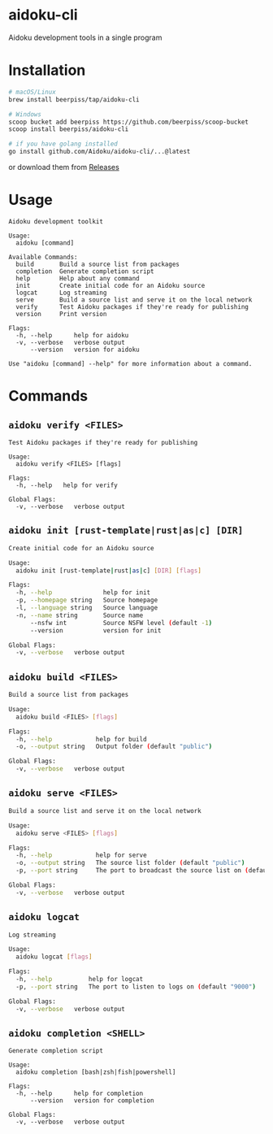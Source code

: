 # aidoku-cli
Aidoku development tools in a single program

# Installation
```sh
# macOS/Linux
brew install beerpiss/tap/aidoku-cli

# Windows
scoop bucket add beerpiss https://github.com/beerpiss/scoop-bucket
scoop install beerpiss/aidoku-cli

# if you have golang installed
go install github.com/Aidoku/aidoku-cli/...@latest
```
or download them from [Releases](https://github.com/beerpiss/aidoku-cli/releases)

# Usage
```pwsh
Aidoku development toolkit

Usage:
  aidoku [command]

Available Commands:
  build       Build a source list from packages
  completion  Generate completion script
  help        Help about any command
  init        Create initial code for an Aidoku source
  logcat      Log streaming
  serve       Build a source list and serve it on the local network
  verify      Test Aidoku packages if they're ready for publishing
  version     Print version

Flags:
  -h, --help      help for aidoku
  -v, --verbose   verbose output
      --version   version for aidoku

Use "aidoku [command] --help" for more information about a command.
```

# Commands
## `aidoku verify <FILES>`
```pwsh
Test Aidoku packages if they're ready for publishing

Usage:
  aidoku verify <FILES> [flags]

Flags:
  -h, --help   help for verify

Global Flags:
  -v, --verbose   verbose output
```

## `aidoku init [rust-template|rust|as|c] [DIR]`
```sh
Create initial code for an Aidoku source

Usage:
  aidoku init [rust-template|rust|as|c] [DIR] [flags]

Flags:
  -h, --help              help for init
  -p, --homepage string   Source homepage
  -l, --language string   Source language
  -n, --name string       Source name
      --nsfw int          Source NSFW level (default -1)
      --version           version for init

Global Flags:
  -v, --verbose   verbose output
```

## `aidoku build <FILES>`
```sh
Build a source list from packages

Usage:
  aidoku build <FILES> [flags]

Flags:
  -h, --help            help for build
  -o, --output string   Output folder (default "public")

Global Flags:
  -v, --verbose   verbose output
```

## `aidoku serve <FILES>`
```sh
Build a source list and serve it on the local network

Usage:
  aidoku serve <FILES> [flags]

Flags:
  -h, --help            help for serve
  -o, --output string   The source list folder (default "public")
  -p, --port string     The port to broadcast the source list on (default "8080")

Global Flags:
  -v, --verbose   verbose output
```

## `aidoku logcat`
```sh
Log streaming

Usage:
  aidoku logcat [flags]

Flags:
  -h, --help          help for logcat
  -p, --port string   The port to listen to logs on (default "9000")

Global Flags:
  -v, --verbose   verbose output
```

## `aidoku completion <SHELL>`
```
Generate completion script

Usage:
  aidoku completion [bash|zsh|fish|powershell]

Flags:
  -h, --help      help for completion
      --version   version for completion

Global Flags:
  -v, --verbose   verbose output
```
